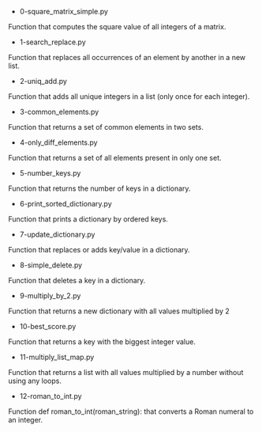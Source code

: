 * 0-square_matrix_simple.py

Function that computes the square value of all integers of a matrix.

* 1-search_replace.py

Function that replaces all occurrences of an element by another in a new list.

* 2-uniq_add.py

Function that adds all unique integers in a list (only once for each integer).

* 3-common_elements.py

Function that returns a set of common elements in two sets.

* 4-only_diff_elements.py

Function that returns a set of all elements present in only one set.

* 5-number_keys.py

Function that returns the number of keys in a dictionary.

* 6-print_sorted_dictionary.py

Function that prints a dictionary by ordered keys.

* 7-update_dictionary.py

Function that replaces or adds key/value in a dictionary.

* 8-simple_delete.py

Function that deletes a key in a dictionary.

* 9-multiply_by_2.py

Function that returns a new dictionary with all values multiplied by 2

* 10-best_score.py

Function that returns a key with the biggest integer value.

* 11-multiply_list_map.py

Function that returns a list with all values multiplied by a number without using any loops.

* 12-roman_to_int.py

Function def roman_to_int(roman_string): that converts a Roman numeral to an integer.